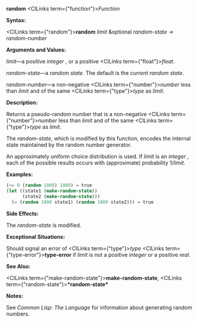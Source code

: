 **random** <ClLinks  term={"function"}><i>Function</i></ClLinks> 



**Syntax:** 



<ClLinks  term={"random"}><b>random</b></ClLinks> *limit* &amp;optional *random-state → random-number* 



**Arguments and Values:** 



*limit*—a positive *integer* , or a positive <ClLinks  term={"float"}><i>float</i></ClLinks>. 



*random-state*—a *random state*. The default is the *current random state*. 



*random-number*—a non-negative <ClLinks  term={"number"}><i>number</i></ClLinks> less than *limit* and of the same <ClLinks  term={"type"}><i>type</i></ClLinks> as *limit*. 



**Description:** 



Returns a pseudo-random number that is a non-negative <ClLinks  term={"number"}><i>number</i></ClLinks> less than *limit* and of the same <ClLinks  term={"type"}><i>type</i></ClLinks> as *limit*. 



The *random-state*, which is modified by this function, encodes the internal state maintained by the random number generator. 



An approximately uniform choice distribution is used. If *limit* is an *integer* , each of the possible results occurs with (approximate) probability 1/*limit*. 



**Examples:**
```lisp
(<= 0 (random 1000) 1000) → true 
(let ((state1 (make-random-state)) 
      (state2 (make-random-state))) 
  (= (random 1000 state1) (random 1000 state2))) → true 
```
**Side Effects:** 



The *random-state* is modified. 



**Exceptional Situations:** 



Should signal an error of <ClLinks  term={"type"}><i>type</i></ClLinks> <ClLinks  term={"type-error"}><b>type-error</b></ClLinks> if *limit* is not a positive *integer* or a positive *real*. 



**See Also:** 



<ClLinks  term={"make-random-state"}><b>make-random-state</b></ClLinks>, <ClLinks  term={"random-state"}><b>\*random-state\*</b></ClLinks> 



**Notes:** 



See *Common Lisp: The Language* for information about generating random numbers. 



 



 



